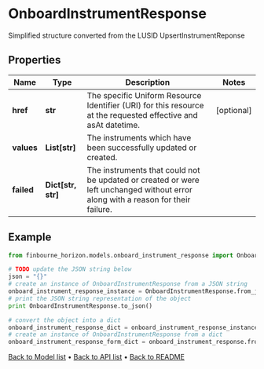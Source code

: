 # OnboardInstrumentResponse

Simplified structure converted from the LUSID UpsertInstrumentReponse

## Properties
Name | Type | Description | Notes
------------ | ------------- | ------------- | -------------
**href** | **str** | The specific Uniform Resource Identifier (URI) for this resource at the requested effective and asAt datetime. | [optional] 
**values** | **List[str]** | The instruments which have been successfully updated or created. | 
**failed** | **Dict[str, str]** | The instruments that could not be updated or created or were left unchanged without error along with a reason for their failure. | 

## Example

```python
from finbourne_horizon.models.onboard_instrument_response import OnboardInstrumentResponse

# TODO update the JSON string below
json = "{}"
# create an instance of OnboardInstrumentResponse from a JSON string
onboard_instrument_response_instance = OnboardInstrumentResponse.from_json(json)
# print the JSON string representation of the object
print OnboardInstrumentResponse.to_json()

# convert the object into a dict
onboard_instrument_response_dict = onboard_instrument_response_instance.to_dict()
# create an instance of OnboardInstrumentResponse from a dict
onboard_instrument_response_form_dict = onboard_instrument_response.from_dict(onboard_instrument_response_dict)
```
[Back to Model list](../README.md#documentation-for-models) &#8226; [Back to API list](../README.md#documentation-for-api-endpoints) &#8226; [Back to README](../README.md)



